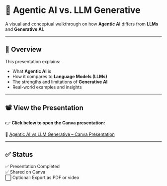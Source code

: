 # 🌟 Agentic AI vs. LLM Generative

A visual and conceptual walkthrough on how **Agentic AI** differs from **LLMs** and **Generative AI**.

---

## 🎯 Overview

This presentation explains:

- What **Agentic AI** is
- How it compares to **Language Models (LLMs)**
- The strengths and limitations of **Generative AI**
- Real-world examples and insights

---

## 📽️ View the Presentation

👉 **Click below to open the Canva presentation:**

🔗 [Agentic AI vs LLM Generative – Canva Presentation](https://www.canva.com/design/DAGpCVlihUA/RjjTN5E4SKF3p1f5cyqU6w/edit?utm_content=DAGpCVlihUA&utm_campaign=designshare&utm_medium=link2&utm_source=sharebutton)

---

## ✅ Status

✅ Presentation Completed  
✅ Shared on Canva  
⬜️ Optional: Export as PDF or video

